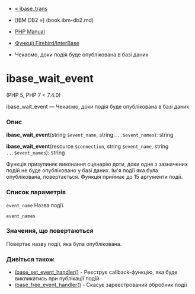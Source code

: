 - [« ibase_trans](function.ibase-trans.md)
- [IBM DB2 »] (book.ibm-db2.md)

- [PHP Manual](index.md)
- [Функції Firebird/InterBase](ref.ibase.md)
- Чекаємо, доки подія буде опублікована в базі даних

# ibase_wait_event

(PHP 5, PHP 7 \< 7.4.0)

ibase_wait_event — Чекаємо, доки подія буде опублікована в базі даних

### Опис

**ibase_wait_event**(string `$event_name`, string `...$event_names`):
string

**ibase_wait_event**(resource `$connection`, string `$event_name`,
string `...$event_names`): string

Функція призупиняє виконання сценарію доти, доки одне з
зазначених подій не буде опубліковано у базі даних. Ім'я події
яка була опублікована, повертається. Функція приймає до 15
аргументи події.

### Список параметрів

`event_name`
Назва події.

`event_names`

### Значення, що повертаються

Повертає назву події, яка була опублікована.

### Дивіться також

- [ibase_set_event_handler()](function.ibase-set-event-handler.md) -
Реєструє callback-функцію, яка буде викликатись при
публікації подій
- [ibase_free_event_handler()](function.ibase-free-event-handler.md) -
Скасує зареєстрований обробник події
